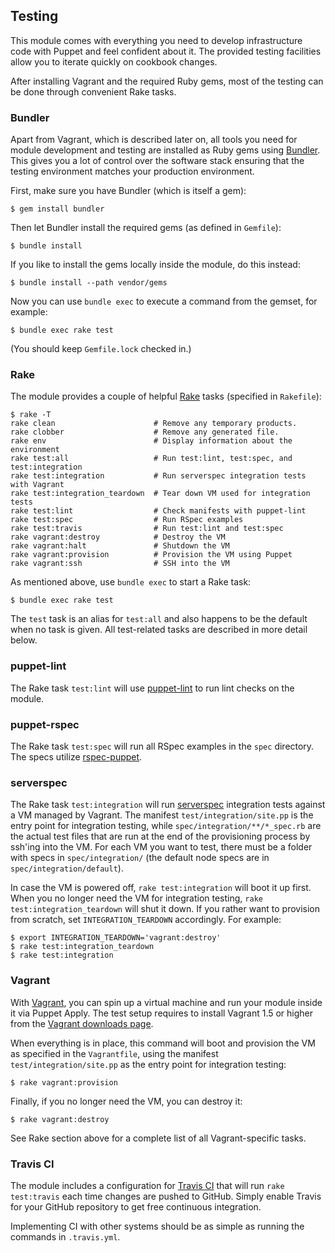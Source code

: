 Testing
-------

This module comes with everything you need to develop infrastructure code with
Puppet and feel confident about it. The provided testing facilities allow you to
iterate quickly on cookbook changes.

After installing Vagrant and the required Ruby gems, most of the testing can be
done through convenient Rake tasks.

### Bundler

Apart from Vagrant, which is described later on, all tools you need for module
development and testing are installed as Ruby gems using [Bundler]. This gives
you a lot of control over the software stack ensuring that the testing
environment matches your production environment.

First, make sure you have Bundler (which is itself a gem):

    $ gem install bundler

Then let Bundler install the required gems (as defined in `Gemfile`):

    $ bundle install

If you like to install the gems locally inside the module, do this instead:

    $ bundle install --path vendor/gems

Now you can use `bundle exec` to execute a command from the gemset, for example:

    $ bundle exec rake test

(You should keep `Gemfile.lock` checked in.)

### Rake

The module provides a couple of helpful [Rake] tasks (specified in `Rakefile`):

    $ rake -T
    rake clean                      # Remove any temporary products.
    rake clobber                    # Remove any generated file.
    rake env                        # Display information about the environment
    rake test:all                   # Run test:lint, test:spec, and test:integration
    rake test:integration           # Run serverspec integration tests with Vagrant
    rake test:integration_teardown  # Tear down VM used for integration tests
    rake test:lint                  # Check manifests with puppet-lint
    rake test:spec                  # Run RSpec examples
    rake test:travis                # Run test:lint and test:spec
    rake vagrant:destroy            # Destroy the VM
    rake vagrant:halt               # Shutdown the VM
    rake vagrant:provision          # Provision the VM using Puppet
    rake vagrant:ssh                # SSH into the VM

As mentioned above, use `bundle exec` to start a Rake task:

    $ bundle exec rake test

The `test` task is an alias for `test:all` and also happens to be the default
when no task is given. All test-related tasks are described in more detail
below.

### puppet-lint

The Rake task `test:lint` will use [puppet-lint] to run lint checks on the
module.

### puppet-rspec

The Rake task `test:spec` will run all RSpec examples in the `spec` directory.
The specs utilize [rspec-puppet].

### serverspec

The Rake task `test:integration` will run [serverspec] integration tests against
a VM managed by Vagrant. The manifest `test/integration/site.pp` is the entry
point for integration testing, while `spec/integration/**/*_spec.rb` are the
actual test files that are run at the end of the provisioning process by ssh'ing
into the VM. For each VM you want to test, there must be a folder with specs in
`spec/integration/` (the default node specs are in `spec/integration/default`).

In case the VM is powered off, `rake test:integration` will boot it up first.
When you no longer need the VM for integration testing, `rake
test:integration_teardown` will shut it down. If you rather want to provision
from scratch, set `INTEGRATION_TEARDOWN` accordingly. For example:

    $ export INTEGRATION_TEARDOWN='vagrant:destroy'
    $ rake test:integration_teardown
    $ rake test:integration

### Vagrant

With [Vagrant], you can spin up a virtual machine and run your module inside it
via Puppet Apply. The test setup requires to install Vagrant 1.5 or higher from
the [Vagrant downloads page].

When everything is in place, this command will boot and provision the VM as
specified in the `Vagrantfile`, using the manifest `test/integration/site.pp` as
the entry point for integration testing:

    $ rake vagrant:provision

Finally, if you no longer need the VM, you can destroy it:

    $ rake vagrant:destroy

See Rake section above for a complete list of all Vagrant-specific tasks.

### Travis CI

The module includes a configuration for [Travis CI] that will run `rake
test:travis` each time changes are pushed to GitHub. Simply enable Travis for
your GitHub repository to get free continuous integration.

Implementing CI with other systems should be as simple as running the commands
in `.travis.yml`.


[Bundler]: http://gembundler.com
[Rake]: https://github.com/jimweirich/rake
[Travis CI]: https://travis-ci.org
[Vagrant downloads page]: http://www.vagrantup.com/downloads.html
[Vagrant]: http://vagrantup.com
[puppet-lint]: http://puppet-lint.com/
[rspec-puppet]: http://rspec-puppet.com/
[serverspec]: http://serverspec.org/
